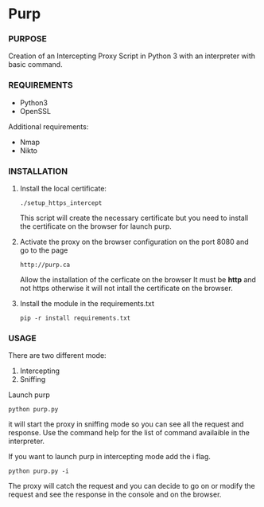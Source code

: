
# Purp

### PURPOSE
Creation of an Intercepting Proxy Script in Python 3 with an interpreter with
basic command.

### REQUIREMENTS

* Python3
* OpenSSL

Additional requirements:
* Nmap
* Nikto

### INSTALLATION

1. Install the local certificate:

    `./setup_https_intercept`
    
    This script will create the necessary certificate but you need to install the certificate on the browser for launch purp.

2. Activate the proxy on the browser configuration on the port 8080 and go to the page

    `http://purp.ca`

    Allow the installation of the cerficate on the browser
    It must be **http** and not https otherwise it will not intall the certificate on the browser.

3. Install the module in the requirements.txt

    `pip -r install requirements.txt`

### USAGE

There are two different mode:
1. Intercepting
2. Sniffing

Launch purp 

`python purp.py`
 
it will start the proxy in sniffing mode so you can see all the request and response.
Use the command help for the list of command availaible in the interpreter.

If you want to launch purp in intercepting mode add the i flag.

`python purp.py -i`

The proxy will catch the request and you can decide to go on or modify the request and see the response in the console and on the browser.

